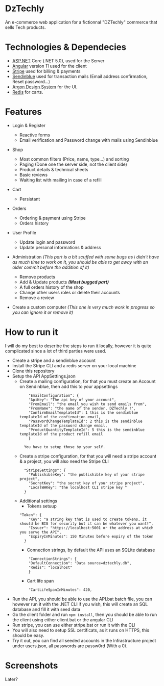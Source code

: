 # DzTechly
An e-commerce web application for a fictionnal "DZTechly" commerce that sells Tech products.

# Technologies & Dependecies
* [ASP.NET](https://dotnet.microsoft.com/apps/aspnet) Core (.NET 5.0), used for the Server
* [Angular](https://angular.io/) version 11 used for the client
* [Stripe](https://stripe.com/) used for billing & payments
* [Sendinblue](https://www.sendinblue.com/) used for transaction mails (Email address confirmation, Reset password...)
* [Argon Design System](https://demos.creative-tim.com/argon-design-system-angular/#/home) for the UI.
* [Redis](https://redis.io/) for carts.

# Features
* Login & Register 
  * Reactive forms
  * Email verification and Password change with mails using Sendinblue

* Shop 
  * Most common filters (Price, name, type...) and sorting
  * Paging (Done one the server side, not the client side)
  * Product details & technical sheets
  * Basic reviews
  * Waiting list with mailing in case of a refill
  
* Cart 
  * Persistant

* Orders
  * Ordering & payment using Stripe
  * Orders history
  
* User Profile
  * Update login and password
  * Update personal informations & address
 
* Administration _(This part is a bit scuffed with some bugs as i didn't have as much time to work on it, you should be able to get away with an older commit before the addition of it)_
  * Remove products
  * Add & Update products _**(Most bugged part)**_
  * A full orders history of the shop
  * Change other users roles or delete their accounts
  * Remove a review
  
* Create a custom computer _(This one is very much work in progress so you can ignore it or remove it)_

# How to run it
I will do my best to describe the steps to run it locally, however it is quite complicated since a lot of third parties were used.

* Create a stripe and a sendinblue account
* Install the Stripe CLI and a redis server on your local machine
* Clone this repository
* Setup the API AppSettings.json
  * Create a mailing configuration, for that you must create an Account on Sendinblue, then add this to your appsettings
    ```
        "EmailConfiguration": {
        "ApiKey": "The api key of your account",
        "FromEmail": "the email you wish to send emails from",
        "FromName": "the name of the sender, DZTechly !",
        "ConfirmEmailTemplateId": 1 this is the sendinblue templateId of the confirmation email,
        "PasswordChangeTemplateId": 2 this is the sendinblue templateId of the password change email,
        "ProductQuantityTemplateId": 5 this is the sendinblue templateId of the product refill email
        }
      
      You have to setup those by your self.
    ```
  * Create a stripe configuration, for that you will need a stripe account & a project, you will also need the Stripe CLI
    ```
      "StripeSettings": {
        "PublishibleKey": "the publishible key of your stripe project",
        "SecretKey": "the secret key of your stripe project",
        "LocalWHKey": "the localhost CLI stripe key "
      }
    ```
  * Additional settings
    * Tokens setuup
    ```
    "Token": {
        "Key": "a string key that is used to create tokens, it should be BIG for security but it can be whatever you want!",
        "Issuer": "https://localhost:5001 or the address at which you serve the API",
        "ExpiryInMinutes": 150 Minutes before expiry of the token
      }
    ```
    * Connection strings, by default the API uses an SQLite database
    ```
        "ConnectionStrings": {
        "DefaultConnection": "Data source=dztechly.db",
        "Redis": "localhost"
        }
    ```
    * Cart life span
    ```
        "CartLifeSpanInMinutes": 420,
    ```
* Run the API, you should be able to use the API.bat batch file, you can however run it with the .NET CLI if you wish, this will create an SQL database and fill it with seed data
* Go the client folder and run `npm install`, then you should be able to run the client using either client.bat or the angular CLI
* Run stripe, you can use either stripe.bat or run it with the CLI
* You will also need to setup SSL certificats, as it runs on HTTPS, this should be easy.
* Try it out, you can find all seeded accounts in the Infrastructure project under users.json, all passwords are passw0rd (With a 0).
# Screenshots
Later?
